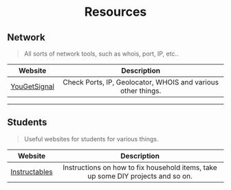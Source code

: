 <div>
    <h1 align="center">Resources</h1>
</div>

## Network
> All sorts of network tools, such as whois, port, IP, etc..

| Website | Description |
| --------------|:-------------:|
| [YouGetSignal](https://www.yougetsignal.com/) | Check Ports, IP, Geolocator, WHOIS and various other things. |

---

## Students
> Useful websites for students for various things.

| Website | Description |
| --------------|:-------------:|
| [Instructables](https://www.instructables.com/) | Instructions on how to fix household items, take up some DIY projects and so on. |
